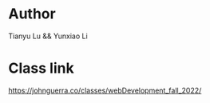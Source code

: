 # Author

Tianyu Lu &&
Yunxiao Li


# Class link

https://johnguerra.co/classes/webDevelopment_fall_2022/
